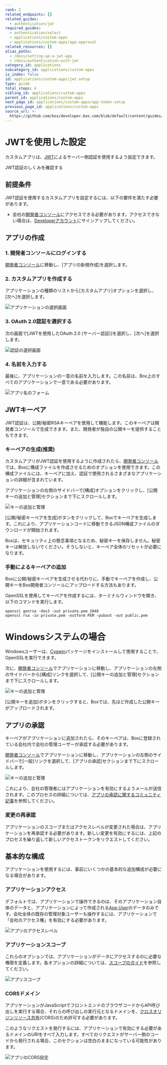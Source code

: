 ```yaml
---
rank: 2
related_endpoints: []
related_guides:
  - authentication/jwt
required_guides:
  - authentication/select
  - applications/custom-apps
  - applications/custom-apps/app-approval
related_resources: []
alias_paths:
  - /docs/setting-up-a-jwt-app
  - /docs/authentication-with-jwt
category_id: applications
subcategory_id: applications/custom-apps
is_index: false
id: applications/custom-apps/jwt-setup
type: guide
total_steps: 4
sibling_id: applications/custom-apps
parent_id: applications/custom-apps
next_page_id: applications/custom-apps/app-token-setup
previous_page_id: applications/custom-apps
source_url: >-
  https://github.com/box/developer.box.com/blob/default/content/guides/applications/custom-apps/jwt-setup.md
---
```

# JWTを使用した設定

カスタムアプリは、[JWT][jwt]によるサーバー側認証を使用するよう設定できます。

<CTA to="g://authentication/jwt">

JWT認証のしくみを確認する

</CTA>

## 前提条件

JWT認証を使用するカスタムアプリを設定するには、以下の要件を満たす必要があります。

* 会社の[開発者コンソール][devconsole]にアクセスできる必要があります。アクセスできない場合は、[Developerアカウント][devaccount]にサインアップしてください。

## アプリの作成

### 1. 開発者コンソールにログインする

[開発者コンソール][devconsole]に移動し、\[アプリの新規作成]を選択します。

### 2. カスタムアプリを作成する

アプリケーションの種類のリストから\[カスタムアプリ]オプションを選択し、\[次へ]を選択します。

<ImageFrame border>

![アプリケーションの選択画面](../images/app-types.png)

</ImageFrame>

### 3. OAuth 2.0認証を選択する

次の画面で\[JWTを使用したOAuth 2.0 (サーバー認証)]を選択し、\[次へ]を選択します。

<ImageFrame border width="400" center>

![認証の選択画面](../images/auth-types-jwt.png)

</ImageFrame>

### 4. 名前を入力する

最後に、アプリケーションの一意の名前を入力します。この名前は、Box上のすべてのアプリケーションで一意である必要があります。

<ImageFrame border width="600" center>

![アプリ名のフォーム](../images/app-name.png)

</ImageFrame>

## JWTキーペア

JWT認証は、公開/秘密RSAキーペアを使用して機能します。このキーペアは開発者コンソールで生成できます。また、開発者が独自の公開キーを提供することもできます。

### キーペアの生成(推奨)

カスタムアプリがJWT認証を使用するように作成されたら、[開発者コンソール][devconsole]では、Boxに構成ファイルを作成させるためのオプションを使用できます。この構成ファイルには、キーペアに加え、認証で使用されるさまざまなアプリケーションの詳細が含まれています。

アプリケーションの左側のサイドバーで\[構成]オプションをクリックし、\[公開キーの追加と管理]セクションまで下にスクロールします。

<ImageFrame border width="600" center>

![キーの追加と管理](../images/app-add-keys.png)

</ImageFrame>

\[公開/秘密キーペアを生成]ボタンをクリックして、Boxでキーペアを生成します。これにより、アプリケーションコードに移動できるJSON構成ファイルのダウンロードが開始されます。

<Message danger>

Boxは、セキュリティ上の懸念事項となるため、秘密キーを保存しません。秘密キーは解放しないでください。そうしないと、キーペア全体のリセットが必要になります。

</Message>

### 手動によるキーペアの追加

Boxに公開/秘密キーペアを生成させる代わりに、手動でキーペアを作成し、公開キーをBox開発者コンソールにアップロードする方法もあります。

OpenSSLを使用してキーペアを作成するには、ターミナルウィンドウを開き、以下のコマンドを実行します。

```shell
openssl genrsa -des3 -out private.pem 2048
openssl rsa -in private.pem -outform PEM -pubout -out public.pem
```

<Message>

# Windowsシステムの場合

Windowsユーザーは、[Cygwin][cygwin]パッケージをインストールして使用することで、OpenSSLを実行できます。

</Message>

次に、[開発者コンソール][devconsole]でアプリケーションに移動し、アプリケーションの左側のサイドバーから\[構成]リンクを選択して、\[公開キーの追加と管理]セクションまで下にスクロールします。

<ImageFrame border width="600" center>

![キーの追加と管理](../images/app-add-keys.png)

</ImageFrame>

\[公開キーを追加]ボタンをクリックすると、Boxでは、先ほど作成した公開キーがアップロードされます。

## アプリの承認

キーペアがアプリケーションに追加されたら、そのキーペアは、Boxに登録されている会社内で会社の管理ユーザーが承認する必要があります。

[開発者コンソール][devconsole]でアプリケーションに移動し、アプリケーションの左側のサイドバーで\[一般]リンクを選択して、\[アプリの承認]セクションまで下にスクロールします。

<ImageFrame border width="400" center>

![キーの追加と管理](../images/app-authorization.png)

</ImageFrame>

これにより、会社の管理者にはアプリケーションを有効にするようメールが送信されます。このプロセスの詳細については、[アプリの承認に関するコミュニティ記事][app-auth]を参照してください。

### 変更の再承認

アプリケーションのスコープまたはアクセスレベルが変更された場合は、アプリケーションを再承認する必要があります。新しい変更を有効にするには、上記のプロセスを繰り返して新しいアクセストークンをリクエストしてください。

## 基本的な構成

アプリケーションを使用するには、事前にいくつかの基本的な追加構成が必要になる場合があります。

### アプリケーションアクセス

デフォルトでは、アプリケーションで操作できるのは、そのアプリケーション自体のデータと、アプリケーションによって作成される[App User][user-types]のデータのみです。会社全体の既存の管理対象ユーザーも操作するには、アプリケーションで「会社のアクセス権」を有効にする必要があります。

<ImageFrame border>

![アプリのアクセスレベル](../images/app-access-level.png)

</ImageFrame>

### アプリケーションスコープ

これらのオプションでは、アプリケーションがデータにアクセスするのに必要な権限を定義します。各オプションの詳細については、[スコープのガイド][scopes]を参照してください。

<ImageFrame border width="600" center>

![アプリスコープ](../images/app-scopes.png)

</ImageFrame>

### CORSドメイン

アプリケーションがJavaScriptでフロントエンドのブラウザコードからAPI呼び出しを実行する場合、それらの呼び出しの実行元となるドメインを、[クロスオリジンリソース共有][cors](CORS)のため許可する必要があります。

このようなリクエストを発行するには、アプリケーションで有効にする必要があるドメインのURIをすべて入力します。すべてのリクエストがサーバー側のコードから発行される場合、このセクションは空白のままになっている可能性があります。

<ImageFrame border>

![アプリのCORS設定](../images/app-cors.png)

</ImageFrame>

[devconsole]: https://app.box.com/developers/console

[devaccount]: https://account.box.com/signup/n/developer

[devtoken]: g://authentication/access-tokens/developer-tokens

[scopes]: g://api-calls/permissions-and-errors/scopes

[cors]: https://en.wikipedia.org/wiki/Cross-origin_resource_sharing

[user-types]: g://authentication/user-types

[cygwin]: http://www.cygwin.com/

[app-auth]: https://community.box.com/t5/Managing-Developer-Sandboxes/Authorizing-Apps-in-the-Box-App-Approval-Process/ta-p/77293

[jwt]: g://authentication/jwt
